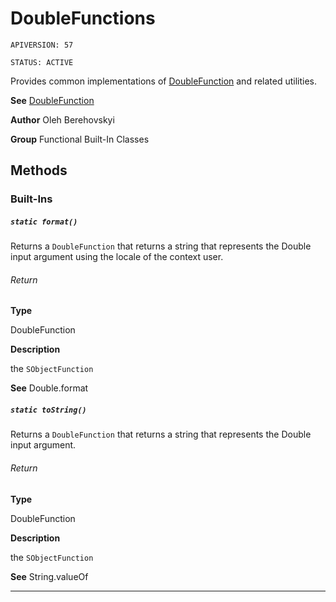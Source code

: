 # DoubleFunctions

`APIVERSION: 57`

`STATUS: ACTIVE`

Provides common implementations of [DoubleFunction](/docs/Functional-Abstract-Classes/DoubleFunction.md) and related utilities.


**See** [DoubleFunction](/docs/Functional-Abstract-Classes/DoubleFunction.md)


**Author** Oleh Berehovskyi


**Group** Functional Built-In Classes

## Methods
### Built-Ins
##### `static format()`

Returns a `DoubleFunction` that returns a string that represents the Double input argument using the locale of the context user.

###### Return

**Type**

DoubleFunction

**Description**

the `SObjectFunction`


**See** Double.format

##### `static toString()`

Returns a `DoubleFunction` that returns a string that represents the Double input argument.

###### Return

**Type**

DoubleFunction

**Description**

the `SObjectFunction`


**See** String.valueOf

---
